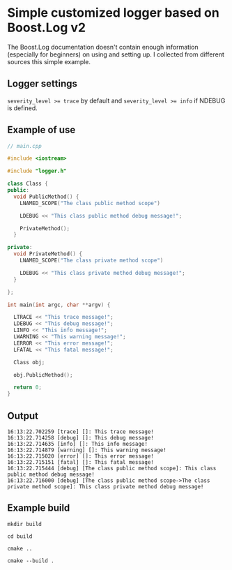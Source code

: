 # Simple customized logger based on Boost.Log v2

The Boost.Log documentation doesn't contain enough information (especially for beginners) on using and setting up.
I collected from different sources this simple example.

## Logger settings

`severity_level >= trace` by default and `severity_level >= info` if NDEBUG is defined.

## Example of use

```cpp
// main.cpp

#include <iostream>

#include "logger.h"

class Class {
public:
  void PublicMethod() {
    LNAMED_SCOPE("The class public method scope")

    LDEBUG << "This class public method debug message!";

    PrivateMethod();
  }

private:
  void PrivateMethod() {
    LNAMED_SCOPE("The class private method scope")

    LDEBUG << "This class private method debug message!";
  }

};

int main(int argc, char **argv) {

  LTRACE << "This trace message!";
  LDEBUG << "This debug message!";
  LINFO << "This info message!";
  LWARNING << "This warning message!";
  LERROR << "This error message!";
  LFATAL << "This fatal message!";

  Class obj;

  obj.PublicMethod();

  return 0;
}
```

## Output

```console
16:13:22.702259 [trace] []: This trace message!
16:13:22.714258 [debug] []: This debug message!
16:13:22.714635 [info] []: This info message!
16:13:22.714879 [warning] []: This warning message!
16:13:22.715020 [error] []: This error message!
16:13:22.715151 [fatal] []: This fatal message!
16:13:22.715444 [debug] [The class public method scope]: This class public method debug message!
16:13:22.716000 [debug] [The class public method scope->The class private method scope]: This class private method debug message!
```

## Example build

```console
mkdir build

cd build

cmake ..

cmake --build .
```
